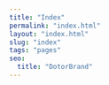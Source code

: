 ```yaml
---
title: "Index"
permalink: "index.html"
layout: "index.html"
slug: "index"
tags: "pages"
seo:
  title: "DotorBrand"
---
```



